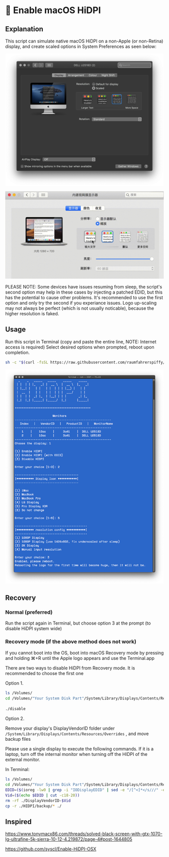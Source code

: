 #  Enable macOS HiDPI

## Explanation

This script can simulate native macOS HiDPI on a non-Apple (or non-Retina) display, and create scaled options in System Preferences as seen below:

![Preferences](./img/preferences.jpg)

![Preferences](./img/hidpi.gif)

PLEASE NOTE: Some devices have issues resuming from sleep, the script's second option may help in these cases by injecting a patched EDID, but this has the potential to cause other problems. It's recommended to use the first option and only try the second if you experiance issues. Logo up-scaling may not always be perfect (which is not usually noticable), because the higher resolution is faked.

## Usage

Run this script in Terminal (copy and paste the entire line, NOTE: Internet access is required)
Select desired options when prompted, reboot upon completion.

```bash
sh -c "$(curl -fsSL https://raw.githubusercontent.com/raumfahrerspiffy/hidpi.io/master/hidpi.sh)"
```

![RUN](./img/run.jpg)

## Recovery

### Normal (preferred)

Run the script again in Terminal, but choose option 3 at the prompt (to disable HiDPI system wide)

### Recovery mode (if the above method does not work)

If you cannot boot into the OS, boot into macOS Recovery mode by pressing and holding ⌘+R until the Apple logo appears and use the Terminal.app

There are two ways to disable HiDPI from Recovery mode. It is recommended to choose the first one

Option 1. 

```bash
ls /Volumes/
cd /Volumes/"Your System Disk Part"/System/Library/Displays/Contents/Resources/Overrides/HIDPI

./disable
```

Option 2. 

Remove your display's DisplayVendorID folder under `/System/Library/Displays/Contents/Resources/Overrides` , and move backup files

Please use a single display to execute the following commands. If it is a laptop, turn off the internal monitor when turning off the HIDPI of the external monitor.

In Terminal: 

```bash
ls /Volumes/
cd /Volumes/"Your System Disk Part"/System/Library/Displays/Contents/Resources/Overrides
EDID=($(ioreg -lw0 | grep -i "IODisplayEDID" | sed -e "/[^<]*</s///" -e "s/\>//"))
Vid=($(echo $EDID | cut -c18-20))
rm -rf ./DisplayVendorID-$Vid
cp -r ./HIDPI/backup/* ./
```

## Inspired

https://www.tonymacx86.com/threads/solved-black-screen-with-gtx-1070-lg-ultrafine-5k-sierra-10-12-4.219872/page-4#post-1644805

https://github.com/syscl/Enable-HiDPI-OSX
